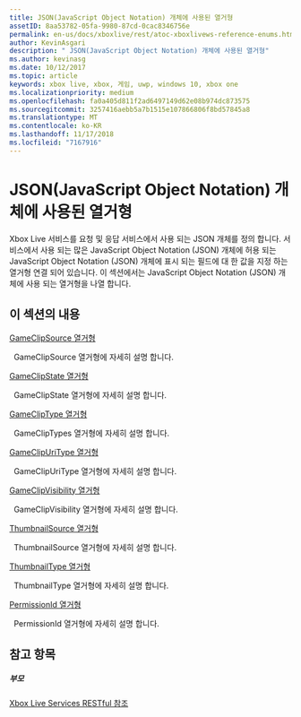 ```yaml
---
title: JSON(JavaScript Object Notation) 개체에 사용된 열거형
assetID: 8aa53782-05fa-9980-87cd-0cac8346756e
permalink: en-us/docs/xboxlive/rest/atoc-xboxlivews-reference-enums.html
author: KevinAsgari
description: " JSON(JavaScript Object Notation) 개체에 사용된 열거형"
ms.author: kevinasg
ms.date: 10/12/2017
ms.topic: article
keywords: xbox live, xbox, 게임, uwp, windows 10, xbox one
ms.localizationpriority: medium
ms.openlocfilehash: fa0a405d811f2ad6497149d62e08b974dc873575
ms.sourcegitcommit: 3257416aebb5a7b1515e107866806f8bd57845a8
ms.translationtype: MT
ms.contentlocale: ko-KR
ms.lasthandoff: 11/17/2018
ms.locfileid: "7167916"
---
```

# <a name="enumerations-used-in-javascript-object-notation-json-objects"></a>JSON(JavaScript Object Notation) 개체에 사용된 열거형
 
Xbox Live 서비스를 요청 및 응답 서비스에서 사용 되는 JSON 개체를 정의 합니다. 서비스에서 사용 되는 많은 JavaScript Object Notation (JSON) 개체에 허용 되는 JavaScript Object Notation (JSON) 개체에 표시 되는 필드에 대 한 값을 지정 하는 열거형 연결 되어 있습니다. 이 섹션에서는 JavaScript Object Notation (JSON) 개체에 사용 되는 열거형을 나열 합니다. 
 
<a id="ID4EJB"></a>

 
## <a name="in-this-section"></a>이 섹션의 내용

[GameClipSource 열거형](gvr-enum-gameclipsource.md)

&nbsp;&nbsp;GameClipSource 열거형에 자세히 설명 합니다. 

[GameClipState 열거형](gvr-enum-gameclipstate.md)

&nbsp;&nbsp;GameClipState 열거형에 자세히 설명 합니다. 

[GameClipType 열거형](gvr-enum-gamecliptypes.md)

&nbsp;&nbsp;GameClipTypes 열거형에 자세히 설명 합니다. 

[GameClipUriType 열거형](gvr-enum-gameclipuritype.md)

&nbsp;&nbsp;GameClipUriType 열거형에 자세히 설명 합니다. 

[GameClipVisibility 열거형](gvr-enum-gameclipvisibility.md)

&nbsp;&nbsp;GameClipVisibility 열거형에 자세히 설명 합니다. 

[ThumbnailSource 열거형](gvr-enum-thumbnailsource.md)

&nbsp;&nbsp;ThumbnailSource 열거형에 자세히 설명 합니다. 

[ThumbnailType 열거형](gvr-enum-thumbnailtype.md)

&nbsp;&nbsp;ThumbnailType 열거형에 자세히 설명 합니다. 

[PermissionId 열거형](privacy-enum-permissionid.md)

&nbsp;&nbsp;PermissionId 열거형에 자세히 설명 합니다. 
 
<a id="ID4EGC"></a>

 
## <a name="see-also"></a>참고 항목
 
<a id="ID4EIC"></a>

 
##### <a name="parent"></a>부모 

[Xbox Live Services RESTful 참조](../atoc-xboxlivews-reference.md)

   